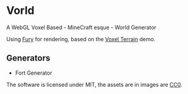 # Vorld

A WebGL Voxel Based - MineCraft esque - World Generator

Using [Fury](https://github.com/delphic/Fury) for rendering, based on the [Voxel Terrain](https://github.com/delphic/Fury/tree/master/demos/VoxelTerrain) demo.

## Generators
* Fort Generator

The software is licensed under MIT, the assets are in images are [CC0](https://creativecommons.org/publicdomain/zero/1.0/).